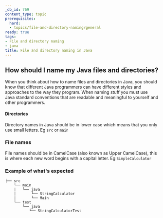 ```yaml
---
_db_id: 769
content_type: topic
prerequisites:
  hard:
  - topics/file-and-directory-naming/general
ready: true
tags:
- File and directory naming
- java
title: File and directory naming in Java
---
```


## How should I name my Java files and directories?
When you think about how to name files and directories in Java, you should know that different Java programmers can have different styles and approaches to the way they program. When naming stuff you must use Java standard conventions that are readable and meaningful to yourself and other programmers.


#### Directories
Directory names in Java should be in lower case which means that you only use small letters. Eg `src` or `main`

### File names
File names should be in CamelCase (also known as Upper CamelCase), this is where each new word begins with a capital letter. Eg `SimpleCalculator`

### Example of what's expected

```
├── src
    └── main
    |   └── java
    |       └── StringCalculator
    |       └── Main    
    └── test
        └── java
           └── StringCalculatorTest 
            
```

